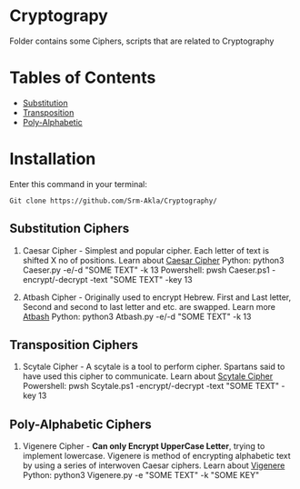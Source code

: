 # Cryptograpy
Folder contains some Ciphers, scripts that are related to Cryptography

# Tables of Contents
- [Substitution](https://github.com/Srm-Akla/Cryptography/tree/main/Substitution_Ciphers)
- [Transposition](https://github.com/Srm-Akla/Cryptography/tree/main/Transposition_Ciphers)
- [Poly-Alphabetic]()

# Installation
Enter this command in your terminal:

    Git clone https://github.com/Srm-Akla/Cryptography/

## Substitution Ciphers

1. Caesar Cipher - Simplest and popular cipher. Each letter of text is shifted X no of positions. Learn about [Caesar Cipher](https://en.wikipedia.org/wiki/Caesar_cipher)
Python: 
    python3 Caeser.py -e/-d "SOME TEXT" -k 13
Powershell: 
    pwsh Caeser.ps1 -encrypt/-decrypt -text "SOME TEXT" -key 13

2. Atbash Cipher - Originally used to encrypt Hebrew. First and Last letter, Second and second to
   last letter and etc. are swapped. Learn more [Atbash](https://en.wikipedia.org/wiki/Atbash)
Python: 
    python3 Atbash.py -e/-d "SOME TEXT" -k 13

## Transposition Ciphers

1. Scytale Cipher - A scytale is a tool to perform cipher. Spartans said to have used this cipher to communicate. Learn about [Scytale Cipher](https://en.wikipedia.org/wiki/Scytale)
Powershell: 
    pwsh Scytale.ps1 -encrypt/-decrypt -text "SOME TEXT" -key 13

## Poly-Alphabetic Ciphers

1. Vigenere Cipher - **Can only Encrypt UpperCase Letter**, trying to implement lowercase. Vigenere
   is method of encrypting alphabetic text by using a series of interwoven Caesar ciphers. Learn
   about [Vigenere](https://en.wikipedia.org/wiki/Vigen%C3%A8re_cipher)
Python: 
    python3 Vigenere.py -e "SOME TEXT" -k "SOME KEY"
